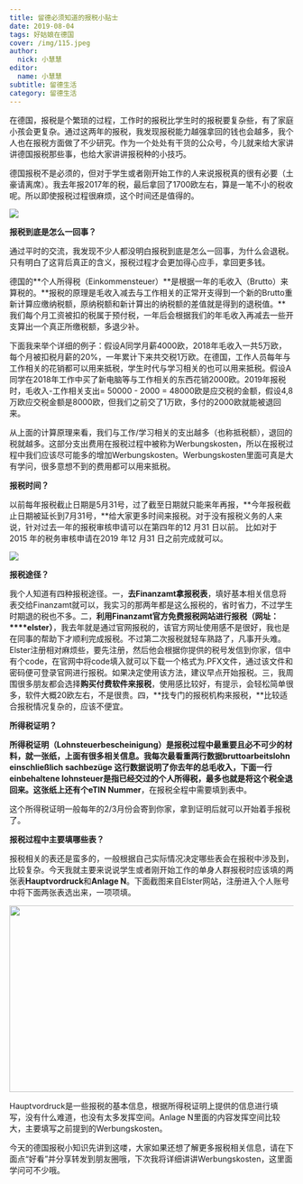 ```yaml
---
title: 留德必须知道的报税小贴士
date: 2019-08-04
tags: 好姑娘在德国
cover: /img/115.jpeg
author: 
  nick: 小慧慧
editor: 
  name: 小慧慧
subtitle: 留德生活
category: 留德生活
---
```




在德国，报税是个繁琐的过程，工作时的报税比学生时的报税要复杂些，有了家庭小孩会更复杂。通过这两年的报税，我发现报税能力越强拿回的钱也会越多，我个人也在报税方面做了不少研究。作为一个处处有干货的公众号，今儿就来给大家讲讲德国报税那些事，也给大家讲讲报税种的小技巧。



德国报税不是必须的，但对于学生或者刚开始工作的人来说报税真的很有必要（土豪请离席）。我去年报2017年的税，最后拿回了1700欧左右，算是一笔不小的税收呢。所以即使报税过程很麻烦，这个时间还是值得的。



<img class="" data-ratio="0.5616666666666666" src="https://mmbiz.qpic.cn/mmbiz_jpg/rW3MWnUicJ7cZA2qESsmVNpnmqhjAHS1wSoMUibLy5QWiaUQnhR3Jcv96ZjeMp00mKTx3O9cic3Q7MaKwAm9QHqPwQ/640?wx_fmt=jpeg" data-type="jpeg" data-w="600"/>

<br style="max-width: 100%;box-sizing: border-box !important;overflow-wrap: break-word !important;"/>

**报税到底是怎么一回事？**



通过平时的交流，我发现不少人都没明白报税到底是怎么一回事，为什么会退税。只有明白了这背后真正的含义，报税过程才会更加得心应手，拿回更多钱。



德国的**个人所得税（Einkommensteuer）**是根据一年的毛收入（Brutto）来算税的。**报税的原理是毛收入减去与工作相关的正常开支得到一个新的Brutto重新计算应缴纳税额，原纳税额和新计算出的纳税额的差值就是得到的退税值。**我们每个月工资被扣的税属于预付税，一年后会根据我们的年毛收入再减去一些开支算出一个真正所缴税额，多退少补。



下面我来举个详细的例子：假设A同学月薪4000欧，2018年毛收入一共5万欧，每个月被扣税月薪的20%，一年累计下来共交税1万欧。在德国，工作人员每年与工作相关的花销都可以用来抵税，学生时代与学习相关的也可以用来抵税。假设A同学在2018年工作中买了新电脑等与工作相关的东西花销2000欧。2019年报税时，毛收入-工作相关支出= 50000 - 2000 = 48000欧是应交税的金额，假设4,8万欧应交税金额是8000欧，但我们之前交了1万欧，多付的2000欧就能被退回来。



从上面的计算原理来看，我们与工作/学习相关的支出越多（也称抵税额），退回的税就越多。这部分支出费用在报税过程中被称为Werbungskosten，所以在报税过程中我们应该尽可能多的增加Werbungskosten。Werbungskosten里面可真是大有学问，很多意想不到的费用都可以用来抵税。



**报税时间？**



以前每年报税截止日期是5月31号，过了截至日期就只能来年再报，**今年报税截止日期被延长到7月31号，**给大家更多时间来报税。对于没有报税义务的人来说，针对过去一年的报税审核申请可以在第四年的12 月31 日以前。 比如对于2015 年的税务审核申请在2019 年12 月31 日之前完成就可以。



<img class="rich_pages" data-copyright="0" data-ratio="0.3373205741626794" data-s="300,640" src="https://mmbiz.qpic.cn/mmbiz_png/rW3MWnUicJ7d9ry5fxfbibTI4wT3k9icYJBmX1D7AgFbQkib6g1ABib6CjptyotQRx9hS740d1SicSTJWQdKk7Lfk9IQ/640?wx_fmt=png" data-type="png" data-w="836" style=""/>



**报税途径？**



我个人知道有四种报税途径。一，**去Finanzamt拿报税表**，填好基本相关信息将表交给Finanzamt就可以，我实习的那两年都是这么报税的，省时省力，不过学生时期退的税也不多。二，**利用Finanzamt官方免费报税网站进行报税（网址：****elster）**，我去年就是通过官网报税的，该官方网址使用感不是很好，我也是在同事的帮助下才顺利完成报税。不过第二次报税就轻车熟路了，凡事开头难。Elster注册相对麻烦些，要先注册，然后他会根据你提供的税号发信到你家，信中有个code，在官网中将code填入就可以下载一个格式为.PFX文件，通过该文件和密码便可登录官网进行报税。如果决定使用该方法，建议早点开始报税。三，我周围很多朋友都会选择**购买付费软件来报税**，使用感比较好，有提示，会轻松简单很多，软件大概20欧左右，不是很贵。四，**找专门的报税机构来报税，**比较适合报税情况复杂的，应该不便宜。





**所得税证明？**



**所得税证明（Lohnsteuerbescheinigung）**是报税过程中最重要且必不可少的材料，就一张纸，上面有很多相关信息。我每次最看重两行数据bruttoarbeitslohn einschließlich sachbezüge 这行数据说明了你去年的总毛收入，下面一行einbehaltene lohnsteuer是指已经交过的个人所得税，最多也就是将这个税全退回来。这张纸上还有个**eTIN Nummer**，在报税全程中需要填到表中。



这个所得税证明一般每年的2/3月份会寄到你家，拿到证明后就可以开始着手报税了。



**报税过程中主要填哪些表？**



报税相关的表还是蛮多的，一般根据自己实际情况决定哪些表会在报税中涉及到，比较复杂。今天我就主要来说说学生或者刚开始工作的单身人群报税时应该填的两张表**Hauptvordruck**和**Anlage N**。下面截图来自Elster网站，注册进入个人账号中将下面两张表选出来，一项项填。



<img class="rich_pages" data-copyright="0" data-cropselx1="0" data-cropselx2="540" data-cropsely1="0" data-cropsely2="331" data-ratio="0.613031914893617" data-s="300,640" src="https://mmbiz.qpic.cn/mmbiz_jpg/rW3MWnUicJ7cZA2qESsmVNpnmqhjAHS1wFMMIHF9kFiaVIu2YxysfiaK6icPPluUAUZvMKIeY04N0AAkkicuibaJvA8g/640?wx_fmt=jpeg" data-type="jpeg" data-w="752" style="width: 540px;height: 331px;"/>



Hauptvordruck是一些报税的基本信息，根据所得税证明上提供的信息进行填写，没有什么难道，也没有太多发挥空间。Anlage N里面的内容发挥空间比较大，主要填写之前提到的Werbungskosten。



今天的德国报税小知识先讲到这喽，大家如果还想了解更多报税相关信息，请在下面点“好看”并分享转发到朋友圈哦，下次我将详细讲讲Werbungskosten，这里面学问可不少哦。

